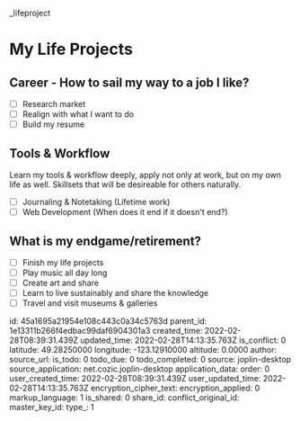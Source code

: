 _lifeproject

# My Life Projects

## Career - How to sail my way to a job I like?
- [ ] Research market
- [ ] Realign with what I want to do
- [ ] Build my resume

## Tools & Workflow
Learn my tools & workflow deeply, apply not only at work, but on my own life as well.
Skillsets that will be desireable for others naturally.
- [ ] Journaling & Notetaking (Lifetime work)
- [ ] Web Development (When does it end if it doesn't end?)

## What is my endgame/retirement?
- [ ] Finish my life projects
- [ ] Play music all day long
- [ ] Create art and share
- [ ] Learn to live sustainably and share the knowledge
- [ ] Travel and visit museums & galleries

id: 45a1695a21954e108c443c0a34c5763d
parent_id: 1e13311b266f4edbac99daf6904301a3
created_time: 2022-02-28T08:39:31.439Z
updated_time: 2022-02-28T14:13:35.763Z
is_conflict: 0
latitude: 49.28250000
longitude: -123.12910000
altitude: 0.0000
author: 
source_url: 
is_todo: 0
todo_due: 0
todo_completed: 0
source: joplin-desktop
source_application: net.cozic.joplin-desktop
application_data: 
order: 0
user_created_time: 2022-02-28T08:39:31.439Z
user_updated_time: 2022-02-28T14:13:35.763Z
encryption_cipher_text: 
encryption_applied: 0
markup_language: 1
is_shared: 0
share_id: 
conflict_original_id: 
master_key_id: 
type_: 1